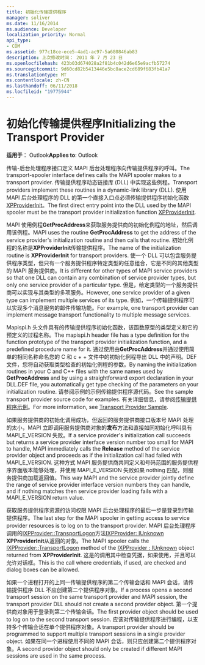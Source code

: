 ```yaml
---
title: 初始化传输提供程序
manager: soliver
ms.date: 11/16/2014
ms.audience: Developer
localization_priority: Normal
api_type:
- COM
ms.assetid: 977c18ce-ece5-4ad1-ac97-5a680846ab83
description: 上次修改时间： 2011 年 7 月 23 日
ms.openlocfilehash: 423b03d674028a2f81b4c042d6e65e9acfb57274
ms.sourcegitcommit: 9d60cd82b5413446e5bc8ace2cd689f683fb41a7
ms.translationtype: MT
ms.contentlocale: zh-CN
ms.lasthandoff: 06/11/2018
ms.locfileid: "19775944"
---
```

# <a name="initializing-the-transport-provider"></a><span data-ttu-id="000e2-103">初始化传输提供程序</span><span class="sxs-lookup"><span data-stu-id="000e2-103">Initializing the Transport Provider</span></span>

  
  
<span data-ttu-id="000e2-104">**适用于**： Outlook</span><span class="sxs-lookup"><span data-stu-id="000e2-104">**Applies to**: Outlook</span></span> 
  
<span data-ttu-id="000e2-105">传输-后台处理程序接口定义 MAPI 后台处理程序向传输提供程序的呼叫。</span><span class="sxs-lookup"><span data-stu-id="000e2-105">The transport-spooler interface defines calls the MAPI spooler makes to a transport provider.</span></span> <span data-ttu-id="000e2-106">传输提供程序动态链接库 (DLL) 中实现这些例程。</span><span class="sxs-lookup"><span data-stu-id="000e2-106">Transport providers implement these routines in a dynamic-link library (DLL).</span></span> <span data-ttu-id="000e2-107">使用 MAPI 后台处理程序的 DLL 的第一个直接入口点必须传输提供程序初始化函数[XPProviderInit](xpproviderinit.md)。</span><span class="sxs-lookup"><span data-stu-id="000e2-107">The first direct entry point into the DLL used by the MAPI spooler must be the transport provider initialization function [XPProviderInit](xpproviderinit.md).</span></span>
  
<span data-ttu-id="000e2-108">MAPI 使用例程**GetProcAddress**来获取服务提供商的初始化例程的地址，然后调用该例程。</span><span class="sxs-lookup"><span data-stu-id="000e2-108">MAPI uses the routine **GetProcAddress** to get the address of the service provider's initialization routine and then calls that routine.</span></span> <span data-ttu-id="000e2-109">初始化例程的名称是**XPProviderInit**传输提供程序。</span><span class="sxs-lookup"><span data-stu-id="000e2-109">The name of the initialization routine is **XPProviderInit** for transport providers.</span></span> <span data-ttu-id="000e2-110">使一个 DLL 可以包含服务提供程序类型，但只有一个服务提供程序特定类型的任意组合，它是不同的其他类型的 MAPI 服务提供商。</span><span class="sxs-lookup"><span data-stu-id="000e2-110">It is different for other types of MAPI service providers so that one DLL can contain any combination of service provider types, but only one service provider of a particular type.</span></span> <span data-ttu-id="000e2-111">但是，给定类型的一个服务提供商可以实现与其类型的多项服务。</span><span class="sxs-lookup"><span data-stu-id="000e2-111">However, one service provider of a given type can implement multiple services of its type.</span></span> <span data-ttu-id="000e2-112">例如，一个传输提供程序可以实现多个消息服务的邮件传输功能。</span><span class="sxs-lookup"><span data-stu-id="000e2-112">For example, one transport provider can implement message transport functionality to multiple message services.</span></span> 
  
<span data-ttu-id="000e2-113">Mapispi.h 头文件具有的传输提供程序初始化函数，该函数原型的类型定义和它的预定义的过程名称。</span><span class="sxs-lookup"><span data-stu-id="000e2-113">The mapispi.h header file has a type definition for the function prototype of the transport provider initialization function, and a predefined procedure name for it.</span></span> <span data-ttu-id="000e2-114">通过使用由**GetProcAddress**并通过使用简单的相同名称命名您的 C 和 c + + 文件中的初始化例程导出 DLL 中的声明。DEF 文件，您将自动获取类型检查的初始化例程的参数。</span><span class="sxs-lookup"><span data-stu-id="000e2-114">By naming the initialization routines in your C and C++ files with the same names used by **GetProcAddress** and by using a straightforward export declaration in your DLL.DEF file, you automatically get type checking of the parameters on your initialization routine.</span></span> <span data-ttu-id="000e2-115">请参阅示例的示例传输提供程序源代码。</span><span class="sxs-lookup"><span data-stu-id="000e2-115">See the sample transport provider source code for examples.</span></span> <span data-ttu-id="000e2-116">有关详细信息，请参阅[传输提供程序示例](transport-provider-sample.md)。</span><span class="sxs-lookup"><span data-stu-id="000e2-116">For more information, see [Transport Provider Sample](transport-provider-sample.md).</span></span>
  
<span data-ttu-id="000e2-117">如果服务提供商的初始化调用成功，但返回的服务提供商接口版本号 MAPI 处理的太小，MAPI 立即调用服务提供商对象的**发布**方法和直接如同初始化呼叫具有 MAPI_E_VERSION 失败。</span><span class="sxs-lookup"><span data-stu-id="000e2-117">If a service provider's initialization call succeeds but returns a service provider interface version number too small for MAPI to handle, MAPI immediately calls the **Release** method of the service provider object and proceeds as if the initialization call had failed with MAPI_E_VERSION.</span></span> <span data-ttu-id="000e2-118">这种方式 MAPI 服务提供商共同定义和号码范围的服务提供程序界面版本能够处理，并使用 MAPI_E_VERSION 失败如果 nothing 匹配，则服务提供商加载返回值。</span><span class="sxs-lookup"><span data-stu-id="000e2-118">This way MAPI and the service provider jointly define the range of service provider interface version numbers they can handle, and if nothing matches then service provider loading fails with a MAPI_E_VERSION return value.</span></span> 
  
<span data-ttu-id="000e2-119">获取服务提供程序资源的访问权限 MAPI 后台处理程序的最后一步是登录到传输提供程序。</span><span class="sxs-lookup"><span data-stu-id="000e2-119">The last step for the MAPI spooler in getting access to service provider resources is to log on to the transport provider.</span></span> <span data-ttu-id="000e2-120">MAPI 后台处理程序调用的[IXPProvider::TransportLogon](ixpprovider-transportlogon.md)方法[IXPProvider: IUnknown](ixpprovideriunknown.md) **XPProviderInit**从返回的对象。</span><span class="sxs-lookup"><span data-stu-id="000e2-120">The MAPI spooler calls the [IXPProvider::TransportLogon](ixpprovider-transportlogon.md) method of the [IXPProvider : IUnknown](ixpprovideriunknown.md) object returned from **XPProviderInit**.</span></span> <span data-ttu-id="000e2-121">这是的调用其中检查凭据，如果使用，并且可以允许对话框。</span><span class="sxs-lookup"><span data-stu-id="000e2-121">This is the call where credentials, if used, are checked and dialog boxes can be allowed.</span></span>
  
<span data-ttu-id="000e2-122">如果一个进程打开的上同一传输提供程序的第二个传输会话和 MAPI 会话，请传输提供程序 DLL 不应创建第二个提供程序对象。</span><span class="sxs-lookup"><span data-stu-id="000e2-122">If a process opens a second transport session on the same transport provider and MAPI session, the transport provider DLL should not create a second provider object.</span></span> <span data-ttu-id="000e2-123">第一个提供商对象用于登录到第二个传输会话。</span><span class="sxs-lookup"><span data-stu-id="000e2-123">The first provider object should be used to log on to the second transport session.</span></span> <span data-ttu-id="000e2-124">应该对传输提供程序进行编程，以支持多个传输会话在单个提供程序对象。</span><span class="sxs-lookup"><span data-stu-id="000e2-124">A transport provider should be programmed to support multiple transport sessions in a single provider object.</span></span> <span data-ttu-id="000e2-125">如果在同一个进程使用不同的 MAPI 会话，则只应创建第二个提供程序对象。</span><span class="sxs-lookup"><span data-stu-id="000e2-125">A second provider object should only be created if different MAPI sessions are used in the same process.</span></span>
  

